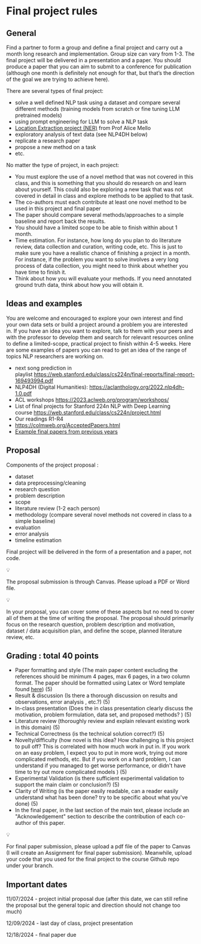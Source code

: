 # Final project rules

## General

Find a partner to form a group and define a final project and carry out a month long research and implementation. Group size can vary from 1-3. The final project will be delivered in a presentation and a paper. You should produce a paper that you can aim to submit to a conference for publication (although one month is definitely not enough for that, but that’s the direction of the goal we are trying to achieve here).

There are several types of final project:

- solve a well defined NLP task using a dataset and compare several different methods (training models from scratch or fine tuning LLM pretrained models)
- using prompt engineering for LLM to solve a NLP task
- [Location Extraction project (NER)](https://tufts.box.com/s/s1wjl7dbca7inhc7fbmjuxgf4445cghw) from Prof Alice Mello
- exploratory analysis of text data (see NLP4DH below)
- replicate a research paper
- propose a new method on a task
- etc.

No matter the type of project, in each project:

- You must explore the use of a novel method that was not covered in this class, and this is something that you should do research on and learn about yourself. This could also be exploring a new task that was not covered in detail in class and explore methods to be applied to that task.
- The co-authors must each contribute at least one novel method to be used in this project and final paper
- The paper should compare several methods/approaches to a simple baseline and report back the results.
- You should have a limited scope to be able to finish within about 1 month.
- Time estimation. For instance, how long do you plan to do literature review, data collection and curation, writing code, etc. This is just to make sure you have a realistic chance of finishing a project in a month. For instance, if the problem you want to solve involves a very long process of data collection, you might need to think about whether you have time to finish it.
- Think about how you will evaluate your methods. If you need annotated ground truth data, think about how you will obtain it.

## Ideas and examples

You are welcome and encouraged to explore your own interest and find your own data sets or build a project around a problem you are interested in. If you have an idea you want to explore, talk to them with your peers and with the professor to develop them and search for relevant resources online to define a limited-scope, practical project to finish within 4-5 weeks. Here are some examples of papers you can read to get an idea of the range of topics NLP researchers are working on. 

- next song prediction in playlist https://web.stanford.edu/class/cs224n/final-reports/final-report-169493994.pdf
- NLP4DH (Digital Humanities): https://aclanthology.org/2022.nlp4dh-1.0.pdf
- ACL workshops https://2023.aclweb.org/program/workshops/
- List of final projects for Stanford 224n NLP with Deep Learning course https://web.stanford.edu/class/cs224n/project.html
- Our readings R1-R4
- https://colmweb.org/AcceptedPapers.html
- [Example final papers from previous years](https://tufts.box.com/s/gymzxxq3bp9gogspf19q8hb126kxw9qj)

## Proposal

Components of the project proposal :

- dataset
- data preprocessing/cleaning
- research question
- problem description
- scope
- literature review (1-2 each person)
- methodology (compare several novel methods not covered in class to a simple baseline)
- evaluation
- error analysis
- timeline estimation

Final project will be delivered in the form of a presentation and a paper, not code.

<aside>
💡

The proposal submission is through Canvas. Please upload a PDF or Word file. 

</aside>

<aside>
💡

In your proposal, you can cover some of these aspects but no need to cover all of them at the time of writing the proposal. The proposal should primarily focus on the research question, problem description and motivation, dataset / data acquisition plan, and define the scope, planned literature review, etc.

</aside>

## Grading : total 40 points

- Paper formatting and style (The main paper content excluding the references should be minimum 4 pages, max 6 pages, in a two column format. The paper should be formatted using Latex or Word template found [here](https://2023.aclweb.org/calls/style_and_formatting/)) (5)
- Result & discussion (Is there a thorough discussion on results and observations, error analysis , etc.?) (5)
- In-class presentation (Does the in class presentation clearly discuss the motivation, problem formulation, data set, and proposed methods? ) (5)
- Literature review (thoroughly review and explain relevant existing work in this domain) (5)
- Technical Correctness (is the technical solution correct?) (5)
- Novelty/difficulty (how novel is this idea? How challenging is this project to pull off? This is correlated with how much work in put in. If you work on an easy problem, I expect you to put in more work, trying out more complicated methods, etc. But if you work on a hard problem, I can understand if you managed to get worse performance, or didn't have time to try out more complicated models ) (5)
- Experimental Validation (is there sufficient experimental validation to support the main claim or conclusion?) (5)
- Clarity of Writing (is the paper easily readable, can a reader easily understand what has been done? try to be specific about what you've done) (5)
- In the final paper, in the last section of the main text, please include an "Acknowledgement" section to describe the contribution of each co-author of this paper.

<aside>
💡

For final paper submission, please upload a pdf file of the paper to Canvas (I will create an Assignment for final paper submission). Meanwhile, upload your code that you used for the final project to the course Github repo under your branch. 

</aside>

## Important dates

11/07/2024 - project initial proposal due (after this date, we can still refine the proposal but the general topic and direction should not change too much)

12/09/2024 - last day of class, project presentation 

12/18/2024 - final paper due